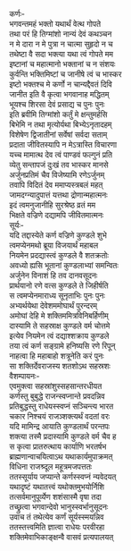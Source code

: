 कर्णः-  
भगवन्तमहं भक्तो यथार्थं वेत्थ गोपते  
तथा परं हि तिग्मांशो नान्यं देवं कथञ्चन  
न मे दारा न मे पुत्रा न चात्मा सुहृदो न च  
तथेष्टा वै सदा भक्त्या यथा त्वं गोपते मम  
इष्टानां च महात्मानो भक्तानां च न संशयः  
कुर्वन्ति भक्तिमिष्टां च जानीषे त्वं च भास्कर  
इष्टो भक्तश्च मे कर्णो न चान्यद्दैवतं दिवि  
जानीत इति वै कृत्वा भगवानाह मद्धितम्  
भूयश्च शिरसा देवं प्रसाद्य च पुनः पुनः  
इति ब्रवीमि तिग्मांशो कर्तुं मे क्षन्तुमर्हसि  
बिभेमि न तथा मृत्योर्यथा बिभ्येऽनृतादहम्  
विशेषेण द्विजातीनां सर्वेषां सर्वदा सताम्  
प्रदाता जीवितस्यापि न मेऽत्रास्ति विचारणा  
यच्च मामात्थ देव त्वं पाण्डवं फल्गुनं प्रति  
व्येतु सन्तापजं दुःखं तव भास्कर मानसे  
अर्जुनप्रतिमं चैव विजेष्यामि रणेऽर्जुनम्  
तवापि विदितं देव ममाप्यस्त्रबलं महत्  
जामदग्न्यादुपात्तं यत्तथा द्रोणान्महात्मनः  
इदं त्वमनुजानीहि सुरश्रेष्ठ व्रतं मम  
भिक्षते वज्रिणे दद्यामपि जीवितमात्मनः  
सूर्यः-  
यदि तद्दास्येते कर्ण वज्रिणे कुण्डले शुभे  
त्वमप्येनमथो ब्रूया विजयार्थं महाबल  
नियमेन प्रदद्यास्त्वं कुण्डले वै शतक्रतोः  
अवध्यो ह्यसि भूतानां कुण्डलाभ्यां समन्वितः  
अर्जुनेन विनाशं हि तव दानवसूदनः  
प्रार्थयानो रणे वत्स कुण्डले ते जिहीर्षति  
स त्वमप्येनमाराध्य सूनृताभिः पुनः पुनः  
अभ्यर्थयेथा देवेशममोघार्थं पुरन्दरम्  
अमोघां देहि मे शक्तिममित्रविनिबर्हिणीम्  
दास्यामि ते सहस्राक्ष कुण्डले वर्म चोत्तमे  
इत्येव नियमेन त्वं दद्याश्शक्राय कुण्डले  
तया त्वं कर्ण सङ्ग्रामे हनिष्यसि रणे रिपून्  
नाहत्वा हि महाबाहो शत्रूनेति करं पुनः  
सा शक्तिर्देवराजस्य शतशोऽथ सहस्रशः  
वैशम्पायनः-  
एवमुक्त्वा सहस्रांशुस्सहसान्तरधीयत  
कर्णस्तु बुबुद्धे राजन्स्वप्नान्ते प्रवदन्निव  
प्रतिबुद्धस्तु राधेयस्स्वप्नं सञ्चिन्त्य भारत  
चकार निश्चयं राजञ्शक्त्यर्थं वदतां वरः  
यदि मामिन्द्र आयाति कुण्डलार्थं परन्तपः  
शक्त्या तस्मै प्रदास्यामि कुण्डले वर्म चैव ह  
स कृत्वा प्रातरुत्थाय कार्याणि भरतर्षभ  
ब्राह्मणान्वाचयित्वाऽथ यथाकार्यमुपाक्रमत्  
विधिना राजश्र्दूल महूत्रमजपत्ततः  
ततस्सूर्याय जप्यान्ते कर्णस्स्वप्नं न्यवेदयत्  
यथादृष्टं यथातत्त्वं यथोक्तमुभयोर्निशि  
तत्सर्वमानुपूर्व्येण शशंसास्मै वृषा तदा  
तच्छ्रुत्वा भगवान्देवो भानुस्स्वर्भानुसूदनः  
उवाच तं तथेत्येव कर्णं सूर्यस्स्मयन्निव  
ततस्तत्त्वमिति ज्ञात्वा राधेयः परवीरहा  
शक्तिमेवाभिकाङ्क्षन्वै वासवं प्रत्यपालयत्  
